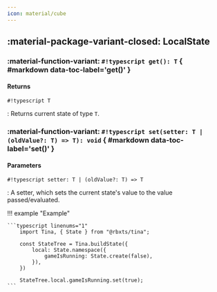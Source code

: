 ```yaml
---
icon: material/cube
---
```


## :material-package-variant-closed: LocalState

### :material-function-variant: **`#!typescript get(): T`** { #markdown data-toc-label='get()' }

#### Returns

`#!typescript T`

: Returns current state of type `T`.

### :material-function-variant: **`#!typescript set(setter: T | (oldValue?: T) => T): void`** { #markdown data-toc-label='set()' }

#### Parameters

`#!typescript setter: T | (oldValue?: T) => T`

: A setter, which sets the current state's value to the value passed/evaluated.

!!! example "Example"

    ```typescript linenums="1"
        import Tina, { State } from "@rbxts/tina";

        const StateTree = Tina.buildState({
            local: State.namespace({
                gameIsRunning: State.create(false),
            }),
        })

        StateTree.local.gameIsRunning.set(true);
    ```
